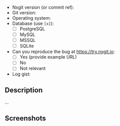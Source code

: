 <!-- NOTE: If your issue is a security concern, please send an email to security@nxgit.io instead of opening a public issue -->

<!--
    1. Please speak English, this is the language all maintainers can speak and write.
    2. Please ask questions or configuration/deploy problems on our Discord 
       server (https://discord.gg/nxgit) or forum (https://discourse.nxgit.io).
    3. Please take a moment to check that your issue doesn't already exist.
    4. Please give all relevant information below for bug reports, because 
       incomplete details will be handled as an invalid report.
-->

- Nxgit version (or commit ref):
- Git version:
- Operating system:
- Database (use `[x]`):
  - [ ] PostgreSQL
  - [ ] MySQL
  - [ ] MSSQL
  - [ ] SQLite
- Can you reproduce the bug at https://try.nxgit.io:
  - [ ] Yes (provide example URL)
  - [ ] No
  - [ ] Not relevant
- Log gist:

## Description

...


## Screenshots

<!-- **If this issue involves the Web Interface, please include a screenshot** -->
